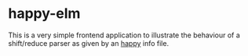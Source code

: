 # happy-elm

This is a very simple frontend application to illustrate the behaviour of a shift/reduce parser as given by an [happy](https://haskell-happy.readthedocs.io/en/latest/) info file.
